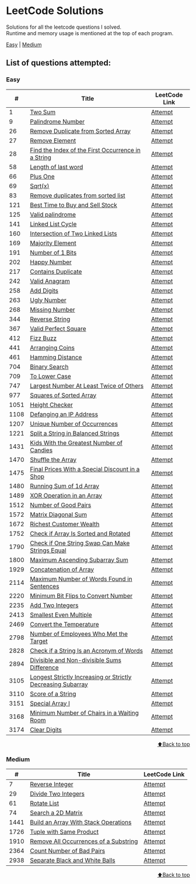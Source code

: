 # LeetCode Solutions
Solutions for all the leetcode questions I solved. <br>
Runtime and memory usage is mentioned at the top of each program.<br>

[Easy](#easy) | [Medium](#medium)

<h2>List of questions attempted:</h2>

<h3 id="easy">Easy</h3>

| #   | Title                                                                                   | LeetCode Link |
| --- | --------------------------------------------------------------------------------------- | ------------- |
| 1 | [Two Sum](https://github.com/Harsh-o4/leetcode-solutions/blob/main/leetcode_solutions/1_two_sum.cpp) | [Attempt](https://leetcode.com/problems/two-sum/) |
| 9 | [Palindrome Number](https://github.com/Harsh-o4/leetcode-solutions/blob/main/leetcode_solutions/9_palindrome_number.cpp) | [Attempt](https://leetcode.com/problems/palindrome-number/) |
| 26 | [Remove Duplicate from Sorted Array](https://github.com/Harsh-o4/leetcode-solutions/blob/main/leetcode_solutions/26_remove_duplicates_from_sorted_array.c) | [Attempt](https://leetcode.com/problems/remove-duplicates-from-sorted-array/) |
| 27 | [Remove Element](https://github.com/Harsh-o4/leetcode-solutions/blob/main/leetcode_solutions/27_remove_element.c) | [Attempt](https://leetcode.com/problems/remove-element/) |
| 28 | [Find the Index of the First Occurrence in a String](https://github.com/Harsh-o4/leetcode-solutions/blob/main/leetcode_solutions/28_index_of%20_first_occurence.cpp) | [Attempt](https://leetcode.com/problems/find-the-index-of-the-first-occurrence-in-a-string/) |
| 58 | [Length of last word](https://github.com/Harsh-o4/leetcode-solutions/blob/main/leetcode_solutions/58_last_word.cpp) | [Attempt](https://leetcode.com/problems/length-of-last-word/) |
| 66 | [Plus One](https://github.com/Harsh-o4/leetcode-solutions/blob/main/leetcode_solutions/66_plus_one.cpp) | [Attempt](https://leetcode.com/problems/plus-one/) |
| 69 | [Sqrt(x)](https://github.com/Harsh-o4/leetcode-solutions/blob/main/leetcode_solutions/69_sqrt(x).cpp) | [Attempt](https://leetcode.com/problems/sqrtx/) |
| 83 | [Remove duplicates from sorted list](https://github.com/Harsh-o4/leetcode-solutions/blob/main/leetcode_solutions/83_remove_duplicates.cpp) | [Attempt](https://leetcode.com/problems/remove-duplicates-from-sorted-list/) |
| 121 | [Best Time to Buy and Sell Stock](https://github.com/Harsh-o4/leetcode-solutions/blob/main/leetcode_solutions/121_best_time_to_suy_and_sell_stock.cpp) | [Attempt](https://leetcode.com/problems/best-time-to-buy-and-sell-stock/) |
| 125 | [Valid palindrome](https://github.com/Harsh-o4/leetcode-solutions/blob/main/leetcode_solutions/125_valid_palindrome.cpp) | [Attempt](https://leetcode.com/problems/valid-palindrome/) |
| 141 | [Linked List Cycle](https://github.com/Harsh-o4/leetcode-solutions/blob/main/leetcode_solutions/141_linked_list_cycle.cpp) | [Attempt](https://leetcode.com/problems/linked-list-cycle/) |
| 160 | [Intersection of Two Linked Lists](https://github.com/Harsh-o4/leetcode-solutions/blob/main/leetcode_solutions/160_intersection_of_2_linked_lists.cpp) | [Attempt](https://leetcode.com/problems/intersection-of-two-linked-lists/) |
| 169 | [Majority Element](https://github.com/Harsh-o4/leetcode-solutions/blob/main/leetcode_solutions/169_majority_element.cpp) | [Attempt](https://leetcode.com/problems/majority-element/) |
| 191 | [Number of 1 Bits](https://github.com/Harsh-o4/leetcode-solutions/blob/main/leetcode_solutions/191_number_of_1_bits.cpp) | [Attempt](https://leetcode.com/problems/number-of-1-bits/) |
| 202 | [Happy Number](https://github.com/Harsh-o4/leetcode-solutions/blob/main/leetcode_solutions/202_happy_number.cpp) | [Attempt](https://leetcode.com/problems/happy-number/) |
| 217 | [Contains Duplicate](https://github.com/Harsh-o4/leetcode-solutions/blob/main/leetcode_solutions/217_contains_duplicate.cpp) | [Attempt](https://leetcode.com/problems/contains-duplicate/) |
| 242 | [Valid Anagram](https://github.com/Harsh-o4/leetcode-solutions/blob/main/leetcode_solutions/242_valid_anagram.cpp) | [Attempt](https://leetcode.com/problems/valid-anagram/) |
| 258 | [Add Digits](https://github.com/Harsh-o4/leetcode-solutions/blob/main/leetcode_solutions/258_add_digits.cpp) | [Attempt](https://leetcode.com/problems/add-digits/) |
| 263 | [Ugly Number](https://github.com/Harsh-o4/leetcode-solutions/blob/main/leetcode_solutions/263_ugly_number.cpp) | [Attempt](https://leetcode.com/problems/ugly-number/) |
| 268 | [Missing Number](https://github.com/Harsh-o4/leetcode-solutions/blob/main/leetcode_solutions/268_missing_number.cpp) | [Attempt](https://leetcode.com/problems/missing-number/) |
| 344 | [Reverse String](https://github.com/Harsh-o4/leetcode-solutions/blob/main/leetcode_solutions/344_reverse_string.cpp) | [Attempt](https://leetcode.com/problems/reverse-string/) |
| 367 | [Valid Perfect Square](https://github.com/Harsh-o4/leetcode-solutions/blob/main/leetcode_solutions/367_valid_perfect_square.cpp) | [Attempt](https://leetcode.com/problems/valid-perfect-square/) |
| 412 | [Fizz Buzz](https://github.com/Harsh-o4/leetcode-solutions/blob/main/leetcode_solutions/412_fizz_buzz.cpp) | [Attempt](https://leetcode.com/problems/fizz-buzz/) |
| 441 | [Arranging Coins](https://github.com/Harsh-o4/leetcode-solutions/blob/main/leetcode_solutions/441_arranging_coins.cpp) | [Attempt](https://leetcode.com/problems/arranging-coins/) |
| 461 | [Hamming Distance](https://github.com/Harsh-o4/leetcode-solutions/blob/main/leetcode_solutions/461_hamming_distance.cpp) | [Attempt](https://leetcode.com/problems/hamming-distance/) |
| 704 | [Binary Search](https://github.com/Harsh-o4/leetcode-solutions/blob/main/leetcode_solutions/704_binary_search.c) | [Attempt](https://leetcode.com/problems/binary-search/) |
| 709 | [To Lower Case](https://github.com/Harsh-o4/leetcode-solutions/blob/main/leetcode_solutions/709_to_lower_case.cpp) | [Attempt](https://leetcode.com/problems/to-lower-case/) |
| 747 | [Largest Number At Least Twice of Others](https://github.com/Harsh-o4/leetcode-solutions/blob/main/leetcode_solutions/747_largest_number_at_least_twice.cpp) | [Attempt](https://leetcode.com/problems/largest-number-at-least-twice-of-others/) |
| 977 | [Squares of Sorted Array](https://github.com/Harsh-o4/leetcode-solutions/blob/main/leetcode_solutions/977_squares_of_sorted_array.cpp) | [Attempt](https://leetcode.com/problems/squares-of-a-sorted-array/) |
| 1051 | [Height Checker](https://github.com/Harsh-o4/leetcode-solutions/blob/main/leetcode_solutions/1051_height_checker.cpp) | [Attempt](https://leetcode.com/problems/height-checker/) |
| 1108 | [Defanging an IP Address](https://github.com/Harsh-o4/leetcode-solutions/blob/main/leetcode_solutions/1108_defanging_an_ip_address.cpp) | [Attempt](https://leetcode.com/problems/defanging-an-ip-address/) |
| 1207 | [Unique Number of Occurrences](https://github.com/Harsh-o4/leetcode-solutions/blob/main/leetcode_solutions/1207_unique_number_of_occurrences.cpp) | [Attempt](https://leetcode.com/problems/unique-number-of-occurrences/) |
| 1221 | [Split a String in Balanced Strings](https://github.com/Harsh-o4/leetcode-solutions/blob/main/leetcode_solutions/1221_split_a_string.cpp) | [Attempt](https://leetcode.com/problems/split-a-string-in-balanced-strings/) |
| 1431 | [Kids With the Greatest Number of Candies](https://github.com/Harsh-o4/leetcode-solutions/blob/main/leetcode_solutions/1431_kids_with_greatest_candies.cpp) | [Attempt](https://leetcode.com/problems/kids-with-the-greatest-number-of-candies/) |
| 1470 | [Shuffle the Array](https://github.com/Harsh-o4/leetcode-solutions/blob/main/leetcode_solutions/1470_shuffle_the_array.cpp) | [Attempt](https://leetcode.com/problems/shuffle-the-array/) |
| 1475 | [Final Prices With a Special Discount in a Shop](https://github.com/Harsh-o4/leetcode-solutions/blob/main/leetcode_solutions/1475_final_prices.cpp) | [Attempt](https://leetcode.com/problems/final-prices-with-a-special-discount-in-a-shop/) |
| 1480 | [Running Sum of 1d Array](https://github.com/Harsh-o4/leetcode-solutions/blob/main/leetcode_solutions/1480_running_sum.cpp) | [Attempt](https://leetcode.com/problems/running-sum-of-1d-array/) |
| 1489 | [XOR Operation in an Array](https://github.com/Harsh-o4/leetcode-solutions/blob/main/leetcode_solutions/1489_xor_operation.cpp) | [Attempt](https://leetcode.com/problems/xor-operation-in-an-array/) |
| 1512 | [Number of Good Pairs](https://github.com/Harsh-o4/leetcode-solutions/blob/main/leetcode_solutions/1512_number_of_good_pairs.cpp) | [Attempt](https://leetcode.com/problems/number-of-good-pairs/) |
| 1572 | [Matrix Diagonal Sum](https://github.com/Harsh-o4/leetcode-solutions/blob/main/leetcode_solutions/1572_matrix_diagonal_sum.cpp) | [Attempt](https://leetcode.com/problems/matrix-diagonal-sum/) |
| 1672 | [Richest Customer Wealth](https://github.com/Harsh-o4/leetcode-solutions/blob/main/leetcode_solutions/1672_richest_customer_wealth.cpp) | [Attempt](https://leetcode.com/problems/richest-customer-wealth/) |
| 1752 | [Check if Array Is Sorted and Rotated](https://github.com/Harsh-o4/leetcode-solutions/blob/main/leetcode_solutions/1752_check_if_array_is_sorted_and_rotated.cpp) | [Attempt](https://leetcode.com/problems/check-if-array-is-sorted-and-rotated/) |
| 1790 | [Check if One String Swap Can Make Strings Equal](https://github.com/Harsh-o4/leetcode-solutions/blob/main/leetcode_solutions/1790_check_one_string_swap.cpp) | [Attempt](https://leetcode.com/problems/check-if-one-string-swap-can-make-strings-equal/) |
| 1800 | [Maximum Ascending Subarray Sum](https://github.com/Harsh-o4/leetcode-solutions/blob/main/leetcode_solutions/1800_maximum_ascending_subarray_sum.cpp) | [Attempt](https://leetcode.com/problems/maximum-ascending-subarray-sum/) |
| 1929 | [Concatenation of Array](https://github.com/Harsh-o4/leetcode-solutions/blob/main/leetcode_solutions/1929_concatenation_of_array.cpp) | [Attempt](https://leetcode.com/problems/concatenation-of-array/) |
| 2114 | [Maximum Number of Words Found in Sentences](https://github.com/Harsh-o4/leetcode-solutions/blob/main/leetcode_solutions/2114_maximum_number_of_words.cpp) | [Attempt](https://leetcode.com/problems/maximum-number-of-words-found-in-sentences/) |
| 2220 | [Minimum Bit Flips to Convert Number](https://github.com/Harsh-o4/leetcode-solutions/blob/main/leetcode_solutions/2220_minimum_bit_flip.cpp) | [Attempt](https://leetcode.com/problems/minimum-bit-flips-to-convert-number/) |
| 2235 | [Add Two Integers](https://github.com/Harsh-o4/leetcode-solutions/blob/main/leetcode_solutions/2235_Add_Two_Integers.cpp) | [Attempt](https://leetcode.com/problems/add-two-integers/) |
| 2413 | [Smallest Even Multiple](https://github.com/Harsh-o4/leetcode-solutions/blob/main/leetcode_solutions/2413_smallest_even_multiple.cpp) | [Attempt](https://leetcode.com/problems/smallest-even-multiple/) |
| 2469 | [Convert the Temperature](https://github.com/Harsh-o4/leetcode-solutions/blob/main/leetcode_solutions/2469_convert_the_temperature.cpp) | [Attempt](https://leetcode.com/problems/convert-the-temperature/) |
| 2798 | [Number of Employees Who Met the Target](https://github.com/Harsh-o4/leetcode-solutions/blob/main/leetcode_solutions/2798_number_of_employees.cpp) | [Attempt](https://leetcode.com/problems/number-of-employees-who-met-the-target/) |
| 2828 | [Check if a String Is an Acronym of Words](https://github.com/Harsh-o4/leetcode-solutions/blob/main/leetcode_solutions/2828_check_string_acronym.cpp) | [Attempt](https://leetcode.com/problems/check-if-a-string-is-an-acronym-of-words/) |
| 2894 | [Divisible and Non-divisible Sums Difference](https://github.com/Harsh-o4/leetcode-solutions/blob/main/leetcode_solutions/2894_divisible_and_non_divisible.cpp) | [Attempt](https://leetcode.com/problems/divisible-and-non-divisible-sums-difference/) |
| 3105 | [Longest Strictly Increasing or Strictly Decreasing Subarray](https://github.com/Harsh-o4/leetcode-solutions/blob/main/leetcode_solutions/3105_longest_strict_subarray.cpp) | [Attempt](https://leetcode.com/problems/longest-strictly-increasing-or-strictly-decreasing-subarray/) |
| 3110 | [Score of a String](https://github.com/Harsh-o4/leetcode-solutions/blob/main/leetcode_solutions/3110_score_of_a_string.cpp) | [Attempt](https://leetcode.com/problems/score-of-a-string/) |
| 3151 | [Special Array I](https://github.com/Harsh-o4/leetcode-solutions/blob/main/leetcode_solutions/3151_special_array_1.cpp) | [Attempt](https://leetcode.com/problems/special-array-i/) |
| 3168 | [Minimum Number of Chairs in a Waiting Room](https://github.com/Harsh-o4/leetcode-solutions/blob/main/leetcode_solutions/3168_minimum_number_of_chairs.cpp) | [Attempt](https://leetcode.com/problems/minimum-number-of-chairs-in-a-waiting-room/) |
| 3174 | [Clear Digits](https://github.com/Harsh-o4/leetcode-solutions/blob/main/leetcode_solutions/3174_clear_digits.cpp) | [Attempt](https://leetcode.com/problems/clear-digits/) |

<p align="right"><a href="#LeetCode-Solutions">⬆️Back to top</a></p>

<h3 id="medium">Medium</h3>

| #   | Title                                                                                   | LeetCode Link |
| --- | --------------------------------------------------------------------------------------- | ------------- |
| 7 | [Reverse Integer](https://github.com/Harsh-o4/leetcode-solutions/blob/main/leetcode_solutions/7_reverse_integer.cpp) | [Attempt](https://leetcode.com/problems/reverse-integer/) |
| 29 | [Divide Two Integers](https://github.com/Harsh-o4/leetcode-solutions/blob/main/leetcode_solutions/29_divide_2_integers.cpp) | [Attempt](https://leetcode.com/problems/divide-two-integers/) |
| 61 | [Rotate List](https://github.com/Harsh-o4/leetcode-solutions/blob/main/leetcode_solutions/61_rotate_list.cpp) | [Attempt](https://leetcode.com/problems/rotate-list/) |
| 74 | [Search a 2D Matrix](https://github.com/Harsh-o4/leetcode-solutions/blob/main/leetcode_solutions/74_search_a_2d_matrix.c) | [Attempt](https://leetcode.com/problems/search-a-2d-matrix/) |
| 1441 | [Build an Array With Stack Operations](https://github.com/Harsh-o4/leetcode-solutions/blob/main/leetcode_solutions/1441_build_an_array.cpp) | [Attempt](https://leetcode.com/problems/build-an-array-with-stack-operations/) |
| 1726 | [Tuple with Same Product](https://github.com/Harsh-o4/leetcode-solutions/blob/main/leetcode_solutions/1726_tuple_with_same_product.cpp) | [Attempt](https://leetcode.com/problems/tuple-with-same-product/) |
| 1910 | [Remove All Occurrences of a Substring](https://github.com/Harsh-o4/leetcode-solutions/blob/main/leetcode_solutions/1910_remove_all_occurences.cpp) | [Attempt](https://leetcode.com/problems/remove-all-occurrences-of-a-substring/) |
| 2364 | [Count Number of Bad Pairs](https://github.com/Harsh-o4/leetcode-solutions/blob/main/leetcode_solutions/2364_count_number_of_bad_pairs.cpp) | [Attempt](https://leetcode.com/problems/count-number-of-bad-pairs/) |
| 2938 | [Separate Black and White Balls](https://github.com/Harsh-o4/leetcode-solutions/blob/main/leetcode_solutions/2938_Seperate_black_and_white_balls.cpp) | [Attempt](https://leetcode.com/problems/separate-black-and-white-balls/) |

<p align="right"><a href="#LeetCode-Solutions">⬆️Back to top</a></p>
